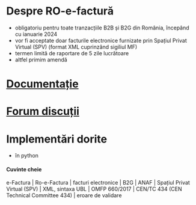 # Despre RO-e-factură

- obligatoriu pentru toate tranzacțiile B2B și B2G din România, începând cu ianuarie 2024
- vor fi acceptate doar facturile electronice furnizate prin Spațiul Privat Virtual (SPV) (format XML cuprinzând sigiliul MF)
- termen limită de raportare de 5 zile lucrătoare
- altfel primim amendă


# [Documentație](https://github.com/e-factura-ti-as/docs)

# [Forum discuții](https://github.com/orgs/e-factura-ti-as/discussions)

# Implementări dorite

- în python

#### Cuvinte cheie

e-Factura | Ro-e-Factura | facturi electronice | B2G | ANAF | Spațiul Privat Virtual (SPV) | XML, sintaxa UBL | OMFP 660/2017 | CEN/TC 434 (CEN Technical Committee 434) | eroare de validare
